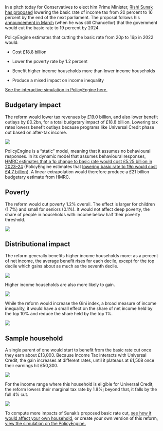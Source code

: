 In a pitch today for Conservatives to elect him Prime Minister, [Rishi Sunak has proposed](https://www.theguardian.com/politics/2022/jul/31/rishi-sunak-pledges-20-tax-cut-by-end-of-decade-in-last-gasp-pitch-to-members) lowering the basic rate of income tax from 20 percent to 16 percent by the end of the next parliament. The proposal follows his [announcement in March](https://www.independent.co.uk/news/uk/politics/uk-income-tax-cut-2024-rishi-sunak-b2042197.html) (when he was still Chancellor) that the government would cut the basic rate to 19 percent by 2024.

PolicyEngine estimates that cutting the basic rate from 20p to 16p in 2022 would:

- Cost £18.8 billion

- Lower the poverty rate by 1.2 percent

- Benefit higher income households more than lower income households

- Produce a mixed impact on income inequality

[See the interactive simulation in PolicyEngine here.](https://policyengine.org/uk/population-impact?basic_rate=16)

## Budgetary impact

The reform would lower tax revenues by £19.0 billion, and also lower benefit outlays by £0.2bn, for a total budgetary impact of £18.8 billion. Lowering tax rates lowers benefit outlays because programs like Universal Credit phase out based on after-tax income.

![](https://cdn-images-1.medium.com/max/3200/0*EXIQtIvwQGyXNyM5)

PolicyEngine is a “static” model, meaning that it assumes no behavioural responses. In its dynamic model that assumes behavioural responses, [HMRC estimates that a 1p change to basic rate would cost £5.25 billion in 2023–24](https://www.gov.uk/government/statistics/direct-effects-of-illustrative-tax-changes/direct-effects-of-illustrative-tax-changes-bulletin-june-2022) (PolicyEngine estimates that [lowering basic rate to 19p would cost £4.7 billion](https://policyengine.org/uk/population-impact?basic_rate=19)). A linear extrapolation would therefore produce a £21 billion budgetary estimate from HMRC.

## Poverty

The reform would cut poverty 1.2% overall. The effect is larger for children (1.7%) and small for seniors (0.1%). It would not affect deep poverty, the share of people in households with income below half their poverty threshold.

![](https://cdn-images-1.medium.com/max/3200/0*t3cBR98Pk7xjSLB2)

## Distributional impact

The reform generally benefits higher income households more: as a percent of net income, the average benefit rises for each decile, except for the top decile which gains about as much as the seventh decile.

![](https://cdn-images-1.medium.com/max/3200/0*1cRlBNg4HgFc22VN)

Higher income households are also more likely to gain.

![](https://cdn-images-1.medium.com/max/3200/0*Zne_4Z0ooBO2rZQJ)

While the reform would increase the Gini index, a broad measure of income inequality, it would have a small effect on the share of net income held by the top 10% and reduce the share held by the top 1%.

![](https://cdn-images-1.medium.com/max/3200/0*ZCJ7B5-ErWM13zbZ)

## Sample household

A single parent of one would start to benefit from the basic rate cut once they earn about £13,000. Because Income Tax interacts with Universal Credit, the gain increases at different rates, until it plateaus at £1,508 once their earnings hit £50,300.

![](https://cdn-images-1.medium.com/max/2788/0*8sYS6Bha4dpC4v2F)

For the income range where this household is eligible for Universal Credit, the reform lowers their marginal tax rate by 1.8%; beyond that, it falls by the full 4% cut.

![](https://cdn-images-1.medium.com/max/2628/0*UDmm9O3KZzHHvERV)

To compute more impacts of Sunak’s proposed basic rate cut, [see how it would affect your own household](https://policyengine.org/uk/household?basic_rate=16&baseline_basic_rate=20), or create your own version of this reform, [view the simulation on the PolicyEngine.](https://policyengine.org/uk/population-impact?basic_rate=16&baseline_basic_rate=20)
